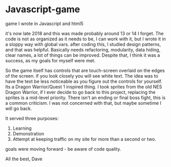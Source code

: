 # Javascript-game
game I wrote in Javascript and html5

it's now late 2018 and this was made probably around 13 or 14 I forget.
  The code is not as organized as it needs to be, I can work with it,
but I wrote it in a sloppy way with global vars. after coding this, I studied design patterns,
and that was helpful. Basically needs refactoring, modularity, data hiding, clear names, a lot of things can 
be improved.  Despite that, I think it was a success, as my goals for myself were met.

  So the game itself has controls that are touch-screen overlaid on the edges of the screen.
if you look closely you will see white text. The idea was to have the text be 
less noticeable as you figure out the controls for yourself.  Its a Dragon Warrior/Quest 1
inspired thing.  I took sprites from the old NES Dragon Warrior, if I ever decide to go back to this project,
replacing the sprites is a mid-level priority.  There isn't an ending or final boss fight,
this is a common criticism.  I was not concerned with that, but maybe sometime I will go back.

It served three purposes:
1. Learning
2. Demonstration
3. Attempt at keeping traffic on my site for more than a second or two.

goals were moving forward - be aware of code quality. 



All the best,
Dave

